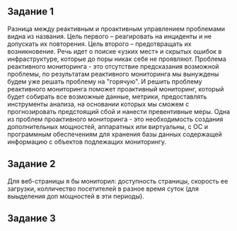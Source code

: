 ## Задание 1

Разница между реактивным и проактивным управлением проблемами видна из названия. Цель первого – реагировать на инциденты и не допускать их повторения. Цель второго – предотвращать их возникновение. Речь идет о поиске «узких мест» и скрытых ошибок в инфраструктуре, которые до поры никак себя не проявляют.
Проблема реактивного мониторинга - это отсутствие предсказания возможной проблемы, по результатам реактивного мониторинга мы вынуждены будем уже решать проблему на "горячую".
И решить проблему реактивного мониторинга поможет проактивный мониторинг, который будет собирать все возможные данные, метрики, предоставлять инструменты анализа, на основании которых мы сможем с прогнозировать предстоящий сбой и нанести превентивные меры.
Одна из проблем проактивного мониторинга - это необходимость создания дополнительных мощностей, аппаратных или виртуальны, с ОС и программным обеспечениям для хранения базы данных содержащей информацию с объектов подлежащих мониторингу.

## Задание 2

Для веб-страницы я бы мониторил: доступность страницы, скорость ее загрузки, колличество посетителей в разное время суток (для выыделения доп мощностей в эти периоды).

## Задание 3
